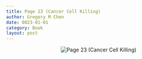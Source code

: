 ```yaml
---
title: Page 23 (Cancer Cell Killing)
author: Gregory M Chen
date: 0023-01-01
category: Book
layout: post
---
```


<p style="text-align:center;"><img src="{{site.baseurl}}/assets/Graphics_v3.2/Page23_Cancer-Cell-Killing.png" alt="Page 23 (Cancer Cell Killing)" style="max-height: calc(100vh - 30px - 100px);"/></p>
